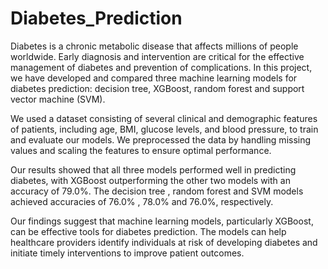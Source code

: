 # Diabetes_Prediction

Diabetes is a chronic metabolic disease that affects millions of people worldwide. Early diagnosis and intervention are critical for the effective management of diabetes and prevention of complications. In this project, we have developed and compared three machine learning models for diabetes prediction: decision tree, XGBoost, random forest and support vector machine (SVM).

We used a dataset consisting of several clinical and demographic features of patients, including age, BMI, glucose levels, and blood pressure, to train and evaluate our models. We preprocessed the data by handling missing values and scaling the features to ensure optimal performance.

Our results showed that all three models performed well in predicting diabetes, with XGBoost outperforming the other two models with an accuracy of 79.0%. The decision tree , random forest and SVM models achieved accuracies of 76.0% , 78.0% and 76.0%, respectively.

Our findings suggest that machine learning models, particularly XGBoost, can be effective tools for diabetes prediction. The models can help healthcare providers identify individuals at risk of developing diabetes and initiate timely interventions to improve patient outcomes.
